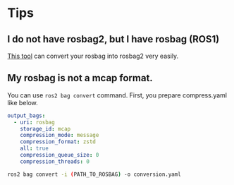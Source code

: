 # Tips

## I do not have rosbag2, but I have rosbag (ROS1)

[This tool](https://gitlab.com/ternaris/rosbags) can convert your rosbag into rosbag2 very easily.

## My rosbag is not a mcap format.

You can use `ros2 bag convert` command.
First, you prepare compress.yaml like below.

```yaml
output_bags:
  - uri: rosbag
    storage_id: mcap
    compression_mode: message
    compression_format: zstd
    all: true
    compression_queue_size: 0
    compression_threads: 0
```

```bash
ros2 bag convert -i (PATH_TO_ROSBAG) -o conversion.yaml
```
